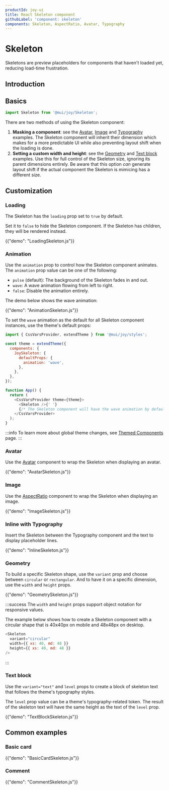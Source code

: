 ```yaml
---
productId: joy-ui
title: React Skeleton component
githubLabel: 'component: skeleton'
components: Skeleton, AspectRatio, Avatar, Typography
---
```


# Skeleton

<p class="description">Skeletons are preview placeholders for components that haven't loaded yet, reducing load-time frustration.</p>

## Introduction

## Basics

```jsx
import Skeleton from '@mui/joy/Skeleton';
```

There are two methods of using the Skeleton component:

1. **Masking a component**: see the [Avatar](#avatar), [Image](#image) and [Typography](#inline-with-typography) examples. The Skeleton component will inherit their dimension which makes for a more predictable UI while also preventing layout shift when the loading is done.
2. **Setting a custom width and height**: see the [Geometry](#geometry) and [Text block](#text-block) examples. Use this for full control of the Skeleton size, ignoring its parent dimensions entirely. Be aware that this option _can_ generate layout shift if the actual component the Skeleton is mimicing has a different size.

## Customization

### Loading

The Skeleton has the `loading` prop set to `true` by default.

Set it to `false` to hide the Skeleton component.
If the Skeleton has children, they will be rendered instead.

{{"demo": "LoadingSkeleton.js"}}

### Animation

Use the `animation` prop to control how the Skeleton component animates.
The `animation` prop value can be one of the following:

- `pulse` (default): The background of the Skeleton fades in and out.
- `wave`: A wave animation flowing from left to right.
- `false`: Disable the animation entirely.

The demo below shows the wave animation:

{{"demo": "AnimationSkeleton.js"}}

To set the `wave` animation as the default for all Skeleton component instances, use the theme's default props:

```js
import { CssVarsProvider, extendTheme } from '@mui/joy/styles';

const theme = extendTheme({
  components: {
    JoySkeleton: {
      defaultProps: {
        animation: 'wave',
      },
    },
  },
});

function App() {
  return (
    <CssVarsProvider theme={theme}>
      <Skeleton />{' '}
      {/* The Skeleton component will have the wave animation by default */}
    </CssVarsProvider>
  );
}
```

:::info
To learn more about global theme changes, see [Themed Components](/joy-ui/customization/themed-components/) page.
:::

### Avatar

Use the [Avatar](/joy-ui/react-avatar/) component to wrap the Skeleton when displaying an avatar.

{{"demo": "AvatarSkeleton.js"}}

### Image

Use the [AspectRatio](/joy-ui/react-aspect-ratio/) component to wrap the Skeleton when displaying an image.

{{"demo": "ImageSkeleton.js"}}

### Inline with Typography

Insert the Skeleton between the Typography component and the text to display placeholder lines.

{{"demo": "InlineSkeleton.js"}}

### Geometry

To build a specific Skeleton shape, use the `variant` prop and choose between `circular` or `rectangular`.
And to have it on a specific dimension, use the `width` and `height` props.

{{"demo": "GeometrySkeleton.js"}}

:::success
The `width` and `height` props support object notation for responsive values.

The example below shows how to create a Skeleton component with a circular shape that is 40x40px on mobile and 48x48px on desktop.

```js
<Skeleton
  variant="circular"
  width={{ xs: 40, md: 48 }}
  height={{ xs: 40, md: 48 }}
/>
```

:::

### Text block

Use the `variant="text"` and `level` props to create a block of skeleton text that follows the theme's typography styles.

The `level` prop value can be a theme's typography-related token.
The result of the skeleton text will have the same height as the text of the `level` prop.

{{"demo": "TextBlockSkeleton.js"}}

## Common examples

### Basic card

{{"demo": "BasicCardSkeleton.js"}}

### Comment

{{"demo": "CommentSkeleton.js"}}
